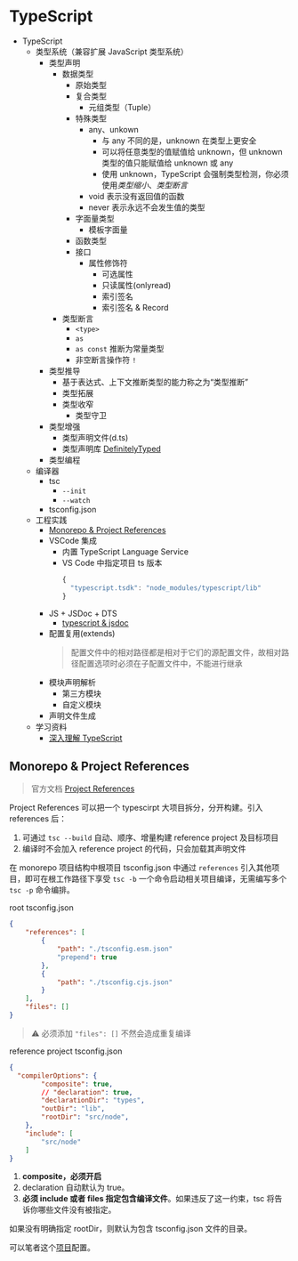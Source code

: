 # TypeScript

- TypeScript
  - 类型系统（兼容扩展 JavaScript 类型系统）
    - 类型声明
      - 数据类型
        - 原始类型
        - 复合类型
          - 元组类型（Tuple）
        - 特殊类型
          - any、unkown
            - 与 any 不同的是，unknown 在类型上更安全
            - 可以将任意类型的值赋值给 unknown，但 unknown 类型的值只能赋值给 unknown 或 any
            - 使用 unknown，TypeScript 会强制类型检测，你必须使用*类型缩小*、_类型断言_
          - void 表示没有返回值的函数
          - never 表示永远不会发生值的类型
        - 字面量类型
          - 模板字面量
        - 函数类型
        - 接口
          - 属性修饰符
            - 可选属性
            - 只读属性(onlyread)
            - 索引签名
            - 索引签名 & Record
      - 类型断言
        - `<type>`
        - `as`
        - `as const` 推断为常量类型
        - 非空断言操作符 `!`
    - 类型推导
      - 基于表达式、上下文推断类型的能力称之为“类型推断”
      - 类型拓展
      - 类型收窄
        - 类型守卫
    - 类型增强
      - 类型声明文件(d.ts)
      - 类型声明库 [DefinitelyTyped](https://github.com/DefinitelyTyped/DefinitelyTyped)
    - 类型编程
  - 编译器
    - tsc
      - `--init`
      - `--watch`
    - tsconfig.json
  - 工程实践
    - [Monorepo & Project References](#monorepo--project-references)
    - VSCode 集成
      - 内置 TypeScript Language Service
      - VS Code 中指定项目 ts 版本
        ```js
        {
          "typescript.tsdk": "node_modules/typescript/lib"
        }
        ```
    - JS + JSDoc + DTS
      - [typescript & jsdoc](https://www.typescriptlang.org/docs/handbook/jsdoc-supported-types.html)
    - 配置复用(extends)
      > 配置文件中的相对路径都是相对于它们的源配置文件，故相对路径配置选项时必须在子配置文件中，不能进行继承
    - 模块声明解析
      - 第三方模块
      - 自定义模块
    - 声明文件生成
  - 学习资料
    - [深入理解 TypeScript](https://jkchao.github.io/typescript-book-chinese/#why)

## Monorepo & Project References

> 官方文档 [Project References](https://www.typescriptlang.org/docs/handbook/project-references.html)

Project References 可以把一个 typescirpt 大项目拆分，分开构建。引入 references 后：

1. 可通过 `tsc --build` 自动、顺序、增量构建 reference project 及目标项目
2. 编译时不会加入 reference project 的代码，只会加载其声明文件

在 monorepo 项目结构中根项目 tsconfig.json 中通过 `references` 引入其他项目，即可在根工作路径下享受 `tsc -b` 一个命令启动相关项目编译，无需编写多个 `tsc -p` 命令编排。

root tsconfig.json

```json
{
    "references": [
        {
            "path": "./tsconfig.esm.json"
            "prepend": true
        },
        {
            "path": "./tsconfig.cjs.json"
        }
    ],
    "files": []
}
```

> ⚠️ 必须添加 `"files": []` 不然会造成重复编译

reference project tsconfig.json

```json
{
  "compilerOptions": {
        "composite": true,
        // "declaration": true,
        "declarationDir": "types",
        "outDir": "lib",
        "rootDir": "src/node",
    },
    "include": [
        "src/node"
    ]
}
```

1. **composite，必须开启**
2. declaration 自动默认为 true。
3. **必须 include 或者 files 指定包含编译文件**。如果违反了这一约束，tsc 将告诉你哪些文件没有被指定。

如果没有明确指定 rootDir，则默认为包含 tsconfig.json 文件的目录。




可以笔者这个[项目](https://github.com/laoergege/laoergege-blog/tree/master/packages/vuepress-plugin-vssue-next-compat)配置。